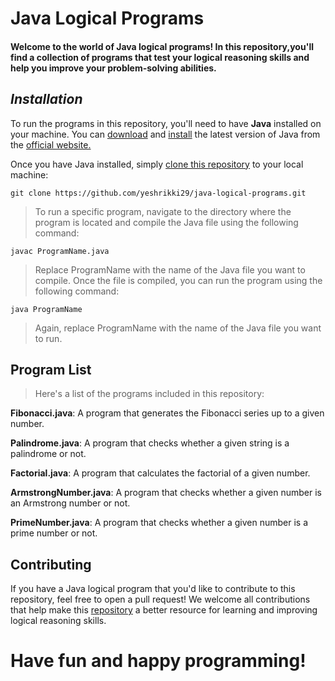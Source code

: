 # Java Logical Programs

#### Welcome to the world of Java logical programs! In this repository,you'll find a collection of programs that test your logical reasoning skills and help you improve your problem-solving abilities.

## ***Installation***

To run the programs in this repository, you'll need to have **Java** installed on your machine. You can [download](https://www.java.com/download/ie_manual.jsp) and [install](https://www.java.com/download/ie_manual.jsp) the latest version of Java from the [official website.](https://www.java.com)

Once you have Java installed, simply [clone this repository](https://github.com/yeshrikki29/java-logical-programs.git) to your local machine:

`git clone https://github.com/yeshrikki29/java-logical-programs.git`

>To run a specific program, navigate to the directory where the program is located and compile the Java file using the following command:

`javac ProgramName.java`

>Replace ProgramName with the name of the Java file you want to compile. Once the file is compiled, you can run the program using the following command:

`java ProgramName`

>Again, replace ProgramName with the name of the Java file you want to run.
## **Program List**

>Here's a list of the programs included in this repository:
>
**Fibonacci.java**: A program that generates the Fibonacci series up to a given number.

**Palindrome.java**: A program that checks whether a given string is a palindrome or not.

**Factorial.java**: A program that calculates the factorial of a given number.

**ArmstrongNumber.java**: A program that checks whether a given number is an Armstrong number or not.

**PrimeNumber.java**: A program that checks whether a given number is a prime number or not.


## **Contributing**

If you have a Java logical program that you'd like to contribute to this repository, feel free to open a pull request! We welcome all contributions that help make this [repository](https://github.com/yeshrikki29/Java/) a better resource for learning and improving logical reasoning skills.


# **Have fun and happy programming!**

